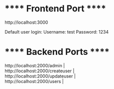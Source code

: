**** Frontend Port ****
=======================
http://localhost:3000

Default user login:
Username: test
Password: 1234

**** Backend Ports ****
=======================
http://localhost:2000/admin  |   
http://localhost:2000/createuser  |   
http://localhost:2000/updateuser  |   
http://localhost:2000/users  |   